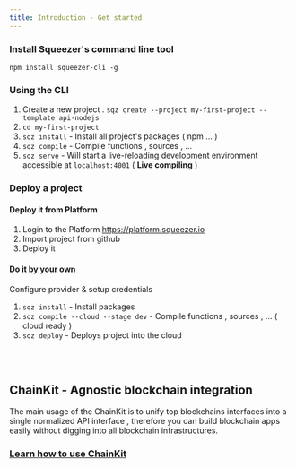 ```yaml
---
title: Introduction - Get started
---
```


### Install Squeezer's command line tool

`npm install squeezer-cli -g`

### Using the CLI

1. Create a new project . `sqz create --project my-first-project --template api-nodejs`
2. `cd my-first-project`
3. `sqz install` - Install all project's packages ( npm ... )
4. `sqz compile` - Compile functions , sources , ...
5. `sqz serve` - Will start a live-reloading development environment accessible at `localhost:4001`  ( **Live compiling** )

### Deploy a project

#### Deploy it from Platform

1. Login to the Platform https://platform.squeezer.io
2. Import project from github
3. Deploy it

#### Do it by your own

Configure provider & setup credentials

1. `sqz install` - Install packages
2. `sqz compile --cloud --stage dev` - Compile functions , sources , ... ( cloud ready )
3. `sqz deploy` - Deploys project into the cloud

<br/><br/>

## ChainKit - Agnostic blockchain integration

The main usage of the ChainKit is to unify top blockchains interfaces into a single normalized API interface , therefore you can build blockchain apps easily without digging into all blockchain infrastructures.


### [Learn how to use ChainKit](https://github.com/SqueezerIO/squeezer-chainkit)